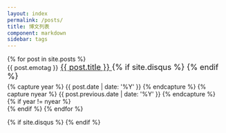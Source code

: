 ```yaml
---
layout: index
permalink: /posts/
title: 博文列表
component: markdown
sidebar: tags
---
```

<style type="text/css">
ul.list-unstyled#posts-archive-list{
  padding-left: 0;
}
.mobile-hidden {
  display: inline;
}
@media(max-width: 1024px){
  .mobile-hidden{
    display: none !important;
  }
}
  .sticky h4 {
    font-size: 26px;
  }
  .sticky {
    font-size: 18px;
    margin-top: 35px;
    margin-bottom: 35px;
  }
  #posts-archive-list li {
    font-size: 18px;
    margin-bottom: 5px;
    list-style: none;
  }
  #posts-archive-list li .disqus-comment-count{
    font-size: .8em;
  }
  .post-date {
    margin-right: 0;
  }
  .display-icon {
    display: inline-block;
    width: 1.1em;
    text-align: center;
  }
  .emoji-tag {
    font-size: .8em;
    min-width: 1.5em;
    white-space: nowrap;
    display: inline-block;
    text-align: right;
  }
  @media(max-width: 1024px) {
    .emoji-tag {
        display: inline;
    }
  }
  .post-title {
    background-color: white;
  }
  body{
    overflow-y: scroll;
  }
</style>

<ul class="list-unstyled" id="posts-archive-list">
    {% for post in site.posts %}
      <li tags="{%for tag in post.tags%}{{tag}} {%endfor%}" class="hide">
        <span class="display-icon mobile-hidden">
          {% if post.display == "sticky" %}📌
          {% elsif post.display == "hide" %}#
          {% else %}
          {% endif %}
        </span>
        <span class="mobile-hidden post-date">{{ post.date | date:"%Y-%m-%d" }}</span>
        <span class="emoji-tag">{{ post.emotag }}</span>
        <a href="{{ post.url }}" class="post-title">
          <span>{{ post.title }}</span>
        </a>
        {% if site.disqus %}
        <span class="disqus-comment-count" data-disqus-identifier="{{post.url}}"></span>
        {% endif %}
      </li>
    {% capture year %} {{ post.date | date: '%Y' }} {% endcapture %}
    {% capture nyear %} {{ post.previous.date | date: '%Y' }} {% endcapture %}
    {% if year != nyear %}<br>
    {% endif %}
  {% endfor %} 
</ul>
{% if site.disqus %}
<script id="dsq-count-scr" src="//{{site.disqus}}.disqus.com/count.js" async></script>
{% endif %}
